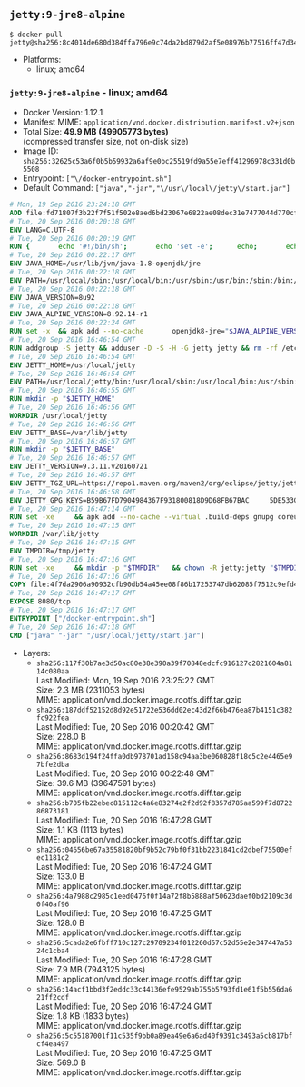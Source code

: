 ## `jetty:9-jre8-alpine`

```console
$ docker pull jetty@sha256:8c4014de680d384ffa796e9c74da2bd879d2af5e08976b77516ff47d347af9d8
```

-	Platforms:
	-	linux; amd64

### `jetty:9-jre8-alpine` - linux; amd64

-	Docker Version: 1.12.1
-	Manifest MIME: `application/vnd.docker.distribution.manifest.v2+json`
-	Total Size: **49.9 MB (49905773 bytes)**  
	(compressed transfer size, not on-disk size)
-	Image ID: `sha256:32625c53a6f0b5b59932a6af9e0bc25519fd9a55e7eff41296978c331d0b5508`
-	Entrypoint: `["\/docker-entrypoint.sh"]`
-	Default Command: `["java","-jar","\/usr\/local\/jetty\/start.jar"]`

```dockerfile
# Mon, 19 Sep 2016 23:24:18 GMT
ADD file:fd71807f3b22f7f51f502e8aed6bd23067e6822ae08dec31e7477044d770cf48 in / 
# Tue, 20 Sep 2016 00:20:18 GMT
ENV LANG=C.UTF-8
# Tue, 20 Sep 2016 00:20:19 GMT
RUN { 		echo '#!/bin/sh'; 		echo 'set -e'; 		echo; 		echo 'dirname "$(dirname "$(readlink -f "$(which javac || which java)")")"'; 	} > /usr/local/bin/docker-java-home 	&& chmod +x /usr/local/bin/docker-java-home
# Tue, 20 Sep 2016 00:22:17 GMT
ENV JAVA_HOME=/usr/lib/jvm/java-1.8-openjdk/jre
# Tue, 20 Sep 2016 00:22:18 GMT
ENV PATH=/usr/local/sbin:/usr/local/bin:/usr/sbin:/usr/bin:/sbin:/bin:/usr/lib/jvm/java-1.8-openjdk/jre/bin:/usr/lib/jvm/java-1.8-openjdk/bin
# Tue, 20 Sep 2016 00:22:18 GMT
ENV JAVA_VERSION=8u92
# Tue, 20 Sep 2016 00:22:18 GMT
ENV JAVA_ALPINE_VERSION=8.92.14-r1
# Tue, 20 Sep 2016 00:22:24 GMT
RUN set -x 	&& apk add --no-cache 		openjdk8-jre="$JAVA_ALPINE_VERSION" 	&& [ "$JAVA_HOME" = "$(docker-java-home)" ]
# Tue, 20 Sep 2016 16:46:54 GMT
RUN addgroup -S jetty && adduser -D -S -H -G jetty jetty && rm -rf /etc/group- /etc/passwd- /etc/shadow-
# Tue, 20 Sep 2016 16:46:54 GMT
ENV JETTY_HOME=/usr/local/jetty
# Tue, 20 Sep 2016 16:46:54 GMT
ENV PATH=/usr/local/jetty/bin:/usr/local/sbin:/usr/local/bin:/usr/sbin:/usr/bin:/sbin:/bin:/usr/lib/jvm/java-1.8-openjdk/jre/bin:/usr/lib/jvm/java-1.8-openjdk/bin
# Tue, 20 Sep 2016 16:46:55 GMT
RUN mkdir -p "$JETTY_HOME"
# Tue, 20 Sep 2016 16:46:56 GMT
WORKDIR /usr/local/jetty
# Tue, 20 Sep 2016 16:46:56 GMT
ENV JETTY_BASE=/var/lib/jetty
# Tue, 20 Sep 2016 16:46:57 GMT
RUN mkdir -p "$JETTY_BASE"
# Tue, 20 Sep 2016 16:46:57 GMT
ENV JETTY_VERSION=9.3.11.v20160721
# Tue, 20 Sep 2016 16:46:57 GMT
ENV JETTY_TGZ_URL=https://repo1.maven.org/maven2/org/eclipse/jetty/jetty-distribution/9.3.11.v20160721/jetty-distribution-9.3.11.v20160721.tar.gz
# Tue, 20 Sep 2016 16:46:58 GMT
ENV JETTY_GPG_KEYS=B59B67FD7904984367F931800818D9D68FB67BAC 	5DE533CB43DAF8BC3E372283E7AE839CD7C58886
# Tue, 20 Sep 2016 16:47:14 GMT
RUN set -xe 	&& apk add --no-cache --virtual .build-deps gnupg coreutils curl 	&& curl -SL "$JETTY_TGZ_URL" -o jetty.tar.gz 	&& curl -SL "$JETTY_TGZ_URL.asc" -o jetty.tar.gz.asc 	&& export GNUPGHOME="$(mktemp -d)" 	&& for key in $JETTY_GPG_KEYS; do 		gpg --keyserver ha.pool.sks-keyservers.net --recv-keys "$key"; done 	&& gpg --batch --verify jetty.tar.gz.asc jetty.tar.gz 	&& rm -r "$GNUPGHOME" 	&& tar -xvzf jetty.tar.gz 	&& mv jetty-distribution-$JETTY_VERSION/* ./ 	&& sed -i '/jetty-logging/d' etc/jetty.conf 	&& rm -fr demo-base javadoc 	&& rm jetty.tar.gz* 	&& rm -fr jetty-distribution-$JETTY_VERSION/ 	&& cd $JETTY_BASE 	&& modules="$(grep -- ^--module= "$JETTY_HOME/start.ini" | cut -d= -f2 | paste -d, -s)" 	&& java -jar "$JETTY_HOME/start.jar" --add-to-startd="$modules,setuid" 	&& apk del .build-deps 	&& rm -fr .build-deps 	&& rm -rf /tmp/hsperfdata_root
# Tue, 20 Sep 2016 16:47:15 GMT
WORKDIR /var/lib/jetty
# Tue, 20 Sep 2016 16:47:15 GMT
ENV TMPDIR=/tmp/jetty
# Tue, 20 Sep 2016 16:47:16 GMT
RUN set -xe 	&& mkdir -p "$TMPDIR" 	&& chown -R jetty:jetty "$TMPDIR" "$JETTY_BASE"
# Tue, 20 Sep 2016 16:47:16 GMT
COPY file:4f7da2906a90932cfb90db54a45ee08f86b17253747db62085f7512c9efd46ad in / 
# Tue, 20 Sep 2016 16:47:17 GMT
EXPOSE 8080/tcp
# Tue, 20 Sep 2016 16:47:17 GMT
ENTRYPOINT ["/docker-entrypoint.sh"]
# Tue, 20 Sep 2016 16:47:18 GMT
CMD ["java" "-jar" "/usr/local/jetty/start.jar"]
```

-	Layers:
	-	`sha256:117f30b7ae3d50ac80e38e390a39f70848edcfc916127c2821604a8114c080aa`  
		Last Modified: Mon, 19 Sep 2016 23:25:22 GMT  
		Size: 2.3 MB (2311053 bytes)  
		MIME: application/vnd.docker.image.rootfs.diff.tar.gzip
	-	`sha256:187ddf52152d8d92e51722e536dd02ec43d2f66b476ea87b4151c382fc922fea`  
		Last Modified: Tue, 20 Sep 2016 00:20:42 GMT  
		Size: 228.0 B  
		MIME: application/vnd.docker.image.rootfs.diff.tar.gzip
	-	`sha256:8683d194f24ffa0db978701ad158c94aa3be060828f18c5c2e4465e97bfe2dba`  
		Last Modified: Tue, 20 Sep 2016 00:22:48 GMT  
		Size: 39.6 MB (39647591 bytes)  
		MIME: application/vnd.docker.image.rootfs.diff.tar.gzip
	-	`sha256:b705fb22ebec815112c4a6e83274e2f2d92f8357d785aa599f7d872286873181`  
		Last Modified: Tue, 20 Sep 2016 16:47:28 GMT  
		Size: 1.1 KB (1113 bytes)  
		MIME: application/vnd.docker.image.rootfs.diff.tar.gzip
	-	`sha256:04656be67a35581820bf9b52c79bf0f31bb2231841cd2dbef75500efec1181c2`  
		Last Modified: Tue, 20 Sep 2016 16:47:24 GMT  
		Size: 133.0 B  
		MIME: application/vnd.docker.image.rootfs.diff.tar.gzip
	-	`sha256:4a7988c2985c1eed0476f0f14a72f8b5888af50623daef0bd2109c3d0f40af96`  
		Last Modified: Tue, 20 Sep 2016 16:47:25 GMT  
		Size: 128.0 B  
		MIME: application/vnd.docker.image.rootfs.diff.tar.gzip
	-	`sha256:5cada2e6fbff710c127c29709234f012260d57c52d55e2e347447a5324c1cba4`  
		Last Modified: Tue, 20 Sep 2016 16:47:28 GMT  
		Size: 7.9 MB (7943125 bytes)  
		MIME: application/vnd.docker.image.rootfs.diff.tar.gzip
	-	`sha256:14acf1bbd3f2eddc33c44136efe9529ab755b5793fd1e61f5b556da621ff2cdf`  
		Last Modified: Tue, 20 Sep 2016 16:47:24 GMT  
		Size: 1.8 KB (1833 bytes)  
		MIME: application/vnd.docker.image.rootfs.diff.tar.gzip
	-	`sha256:5c55187001f11c535f9bb0a89ea49e6a6ad40f9391c3493a5cb817bfcf4ea497`  
		Last Modified: Tue, 20 Sep 2016 16:47:25 GMT  
		Size: 569.0 B  
		MIME: application/vnd.docker.image.rootfs.diff.tar.gzip
